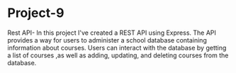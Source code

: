 # Project-9
 Rest API- In this project I've created a REST API using Express. The API provides a way for users to administer a school database containing information about courses. Users can interact with the database by getting a list of courses ,as well as adding, updating, and deleting courses from the database.
